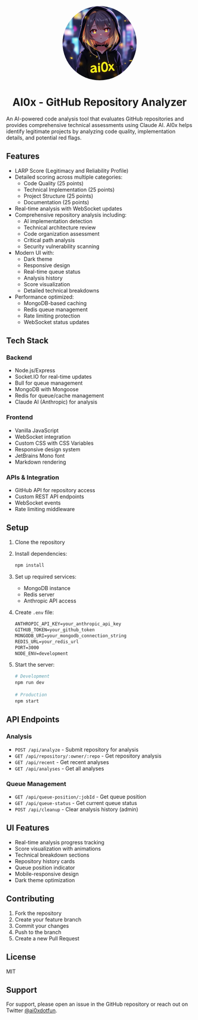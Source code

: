 <div align="center">
  <img src="public/images/image.jpg" alt="AI0x Logo" width="200" height="200" style="border-radius: 50%"/>
  <h1>AI0x - GitHub Repository Analyzer</h1>
</div>

An AI-powered code analysis tool that evaluates GitHub repositories and provides comprehensive technical assessments using Claude AI. AI0x helps identify legitimate projects by analyzing code quality, implementation details, and potential red flags.

## Features
- LARP Score (Legitimacy and Reliability Profile)
- Detailed scoring across multiple categories:
  - Code Quality (25 points)
  - Technical Implementation (25 points)
  - Project Structure (25 points)
  - Documentation (25 points)
- Real-time analysis with WebSocket updates
- Comprehensive repository analysis including:
  - AI implementation detection
  - Technical architecture review
  - Code organization assessment
  - Critical path analysis
  - Security vulnerability scanning
- Modern UI with:
  - Dark theme
  - Responsive design
  - Real-time queue status
  - Analysis history
  - Score visualization
  - Detailed technical breakdowns
- Performance optimized:
  - MongoDB-based caching
  - Redis queue management
  - Rate limiting protection
  - WebSocket status updates

## Tech Stack
### Backend
- Node.js/Express
- Socket.IO for real-time updates
- Bull for queue management
- MongoDB with Mongoose
- Redis for queue/cache management
- Claude AI (Anthropic) for analysis

### Frontend
- Vanilla JavaScript
- WebSocket integration
- Custom CSS with CSS Variables
- Responsive design system
- JetBrains Mono font
- Markdown rendering

### APIs & Integration
- GitHub API for repository access
- Custom REST API endpoints
- WebSocket events
- Rate limiting middleware

## Setup
1. Clone the repository
2. Install dependencies:
   ```bash
   npm install
   ```
3. Set up required services:
   - MongoDB instance
   - Redis server
   - Anthropic API access

4. Create `.env` file:
   ```
   ANTHROPIC_API_KEY=your_anthropic_api_key
   GITHUB_TOKEN=your_github_token
   MONGODB_URI=your_mongodb_connection_string
   REDIS_URL=your_redis_url
   PORT=3000
   NODE_ENV=development
   ```

5. Start the server:
   ```bash
   # Development
   npm run dev

   # Production
   npm start
   ```

## API Endpoints

### Analysis
- `POST /api/analyze` - Submit repository for analysis
- `GET /api/repository/:owner/:repo` - Get repository analysis
- `GET /api/recent` - Get recent analyses
- `GET /api/analyses` - Get all analyses

### Queue Management
- `GET /api/queue-position/:jobId` - Get queue position
- `GET /api/queue-status` - Get current queue status
- `POST /api/cleanup` - Clear analysis history (admin)

## UI Features
- Real-time analysis progress tracking
- Score visualization with animations
- Technical breakdown sections
- Repository history cards
- Queue position indicator
- Mobile-responsive design
- Dark theme optimization

## Contributing
1. Fork the repository
2. Create your feature branch
3. Commit your changes
4. Push to the branch
5. Create a new Pull Request

## License
MIT

## Support
For support, please open an issue in the GitHub repository or reach out on Twitter [@ai0xdotfun](https://x.com/ai0xdotfun). 